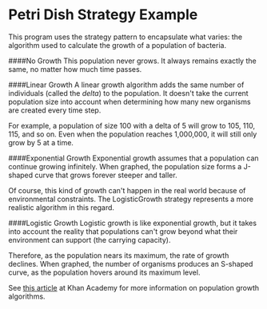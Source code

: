 Petri Dish Strategy Example
===========================
This program uses the strategy pattern to encapsulate what varies: the algorithm used to calculate the growth of a population of bacteria.

####No Growth
This population never grows. It always remains exactly the same, no matter how much time passes.

####Linear Growth
A linear growth algorithm adds the same number of individuals (called the *delta*) to the population. It doesn't take the current population size into account when determining how many new organisms are created every time step.
 
For example, a population of size 100 with a delta of 5 will grow to 105, 110, 115, and so on. Even when the population reaches 1,000,000, it will still only grow by 5 at a time.

####Exponential Growth
Exponential growth assumes that a population can continue growing infinitely. When graphed, the population size forms a J-shaped curve that grows forever steeper and taller.

Of course, this kind of growth can't happen in the real world because of environmental constraints. The LogisticGrowth strategy represents a more realistic algorithm in this regard.

####Logistic Growth
Logistic growth is like exponential growth, but it takes into account the reality that populations can't grow beyond what their environment can support (the carrying capacity).
 
Therefore, as the population nears its maximum, the rate of growth declines. When graphed, the number of organisms produces an S-shaped curve, as the population hovers around its maximum level.

See [this article](https://www.khanacademy.org/science/biology/ecology/population-growth-and-regulation/a/exponential-logistic-growth) at Khan Academy for more information on population growth algorithms.
